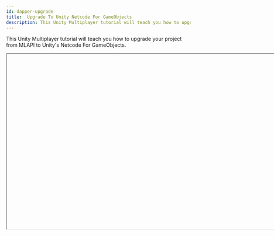 ```yaml
---
id: dapper-upgrade
title:  Upgrade To Unity Netcode For GameObjects
description: This Unity Multiplayer tutorial will teach you how to upgrade your project from MLAPI to Unity's Netcode For GameObjects.
---
```





This Unity Multiplayer tutorial will teach you how to upgrade your project from MLAPI to Unity's Netcode For GameObjects. 

<Iframe url="https://www.youtube.com/embed/PnQutPyMZhI"
        width="854px"
        height="480px"
        id="myId"
        className="video-container"
        display="initial"
        position="relative"
        allow="accelerometer; autoplay; clipboard-write; encrypted-media; gyroscope; picture-in-picture" 
        allowfullscreen
        />

   

Video published Nov 19, 2021

For project files access, check out the repository here: https://github.com/DapperDino/Unity-M...


:::contribution Community Contribution
Thank you to [DapperDino](https://www.youtube.com/channel/UCjCpZyil4D8TBb5nVTMMaUw) for the video tutorials! These contributions are a fantastic help to the community.
:::

import Iframe from 'react-iframe'